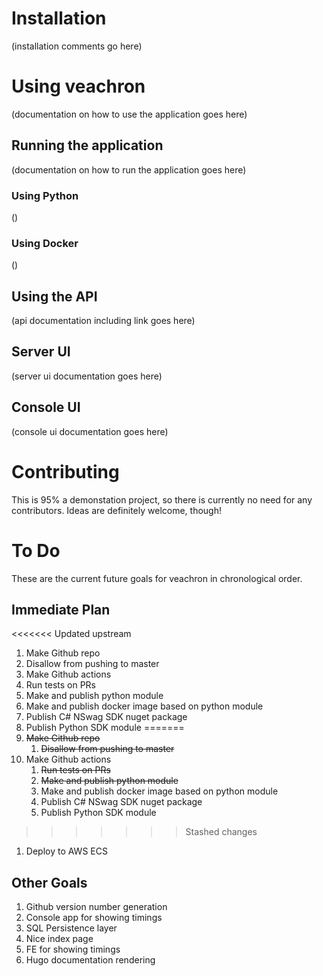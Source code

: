 # Installation #
(installation comments go here)

# Using veachron #
(documentation on how to use the application goes here)

## Running the application ##
(documentation on how to run the application goes here)

### Using Python ###
()

### Using Docker ###
()

## Using the API ##
(api documentation including link goes here)

## Server UI ##
(server ui documentation goes here)

## Console UI ##
(console ui documentation goes here)

# Contributing #
This is 95% a demonstation project, so there is currently no need for any contributors. Ideas are definitely welcome, though!

# To Do #
These are the current future goals for veachron in chronological order.

## Immediate Plan ##
<<<<<<< Updated upstream
1. Make Github repo
  1. Disallow from pushing to master
1. Make Github actions
  1. Run tests on PRs
  1. Make and publish python module
  1. Make and publish docker image based on python module
  1. Publish C# NSwag SDK nuget package
  1. Publish Python SDK module
=======
1. ~~Make Github repo~~
   1. ~~Disallow from pushing to master~~
1. Make Github actions
   1. ~~Run tests on PRs~~
   1. ~~Make and publish python module~~
   1. Make and publish docker image based on python module
   1. Publish C# NSwag SDK nuget package
   1. Publish Python SDK module
>>>>>>> Stashed changes
1. Deploy to AWS ECS

## Other Goals ##
1. Github version number generation
1. Console app for showing timings
1. SQL Persistence layer
1. Nice index page
1. FE for showing timings
1. Hugo documentation rendering
